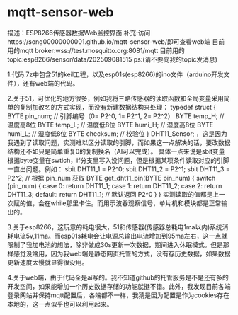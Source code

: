 # mqtt-sensor-web
描述：ESP8266传感器数据Web监控界面
补充:访问https://song00000000001.github.io/mqtt-sensor-web/即可查看web端
    目前用的mqtt broker:wss://test.mosquitto.org:8081/mqtt
    目前用的topic:esp8266/sensor/data/202509081515
ps:(请不要向我的topic发消息)

1.代码.7z中包含51的keil工程，以及esp01s(esp8266)的ino文件（arduino开发文件），还有web端的代码。

2.关于51，可优化的地方很多，例如我将三路传感器的读取函数和全局变量采用简单的复制加改名的方式实现，而没有新建数据结构来处理：
typedef struct {
    BYTE pin_num;       // 引脚编号（0= P2^0, 1= P2^1, 2= P2^2）
    BYTE temp_H;        // 温度高8位
    BYTE temp_L;        // 温度低8位
    BYTE humi_H;        // 湿度高8位
    BYTE humi_L;        // 湿度低8位
    BYTE checksum;      // 校验位
} DHT11_Sensor;
，这是因为我遇到了读取问题，实测难以区分读取的引脚，而如果这一点解决的话，要改数据结构还不如只是简单重复0的复制换名（AI可以完成）。
具体一点来说是sbit变量根据byte变量在swtich，if分支里写入没问题，但是根据某项条件读取对应的引脚一直出问题。例如：
sbit DHT11_1 = P2^0;
sbit DHT11_2 = P2^1;
sbit DHT11_3 = P2^2;
// 根据 pin_num 获取
BYTE get_dht11_pin(BYTE pin_num) {
    switch (pin_num) {
        case 0: return DHT11_1;
        case 1: return DHT11_2;
        case 2: return DHT11_3;
        default: return DHT11_1; // 默认返回 P2^0
    }
}
实测读取的值都是上一次赋的值，会在while那里卡住。而用示波器观察信号，单片机和模块都是正常输出的。

3.关于esp8266，这玩意的耗电很大，51和传感器(传感器总耗电1ma以内)系统消耗电流5v,11ma。而esp01s耗电会让电源总输出电流增加到95ma左右，这一点就限制了我加电池的想法，除非做成30s更新一次数据，期间进入休眠模式。但是那样感觉没啥用，因为我web端是静态网页托管的方式，没有存历史数据，如果数据更新速度太慢就显得很没用。

4.关于web端，由于代码全是ai写的。我不知道github的托管服务是不是还有多的开发空间，如果能增加一个历史数据存储的功能就挺不错。此外，我发现目前各端登录网站并保持mqtt配置后，各端都不一样，我猜是因为配置是作为cookies存在本地的，这一点似乎也可以利用起来。
